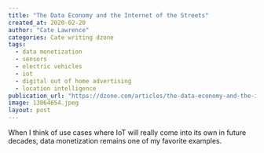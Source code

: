 ```yaml
---
title: "The Data Economy and the Internet of the Streets"
created_at: 2020-02-20
author: "Cate Lawrence"
categories: Cate writing dzone
tags: 
  - data monetization
  - sensors
  - electric vehicles
  - iot
  - digital out of home advertising
  - location intelligence
publication_url: "https://dzone.com/articles/the-data-economy-and-the-internet-of-the-streets"
image: 13064654.jpeg
layout: post
---
```

When I think of use cases where IoT will really come into its own in future decades, data monetization remains one of my favorite examples.

